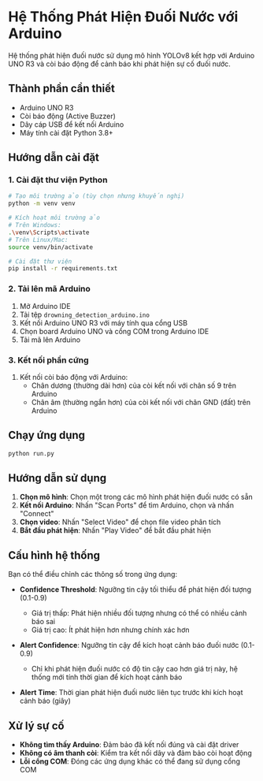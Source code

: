 # Hệ Thống Phát Hiện Đuối Nước với Arduino

Hệ thống phát hiện đuối nước sử dụng mô hình YOLOv8 kết hợp với Arduino UNO R3 và còi báo động để cảnh báo khi phát hiện sự cố đuối nước.

## Thành phần cần thiết

- Arduino UNO R3
- Còi báo động (Active Buzzer)
- Dây cáp USB để kết nối Arduino
- Máy tính cài đặt Python 3.8+

## Hướng dẫn cài đặt

### 1. Cài đặt thư viện Python

```bash
# Tạo môi trường ảo (tùy chọn nhưng khuyến nghị)
python -m venv venv

# Kích hoạt môi trường ảo
# Trên Windows:
.\venv\Scripts\activate
# Trên Linux/Mac:
source venv/bin/activate

# Cài đặt thư viện
pip install -r requirements.txt
```

### 2. Tải lên mã Arduino

1. Mở Arduino IDE
2. Tải tệp `drowning_detection_arduino.ino`
3. Kết nối Arduino UNO R3 với máy tính qua cổng USB
4. Chọn board Arduino UNO và cổng COM trong Arduino IDE
5. Tải mã lên Arduino

### 3. Kết nối phần cứng

1. Kết nối còi báo động với Arduino:
   - Chân dương (thường dài hơn) của còi kết nối với chân số 9 trên Arduino
   - Chân âm (thường ngắn hơn) của còi kết nối với chân GND (đất) trên Arduino

## Chạy ứng dụng

```bash
python run.py
```

## Hướng dẫn sử dụng

1. **Chọn mô hình**: Chọn một trong các mô hình phát hiện đuối nước có sẵn
2. **Kết nối Arduino**: Nhấn "Scan Ports" để tìm Arduino, chọn và nhấn "Connect"
3. **Chọn video**: Nhấn "Select Video" để chọn file video phân tích
4. **Bắt đầu phát hiện**: Nhấn "Play Video" để bắt đầu phát hiện

## Cấu hình hệ thống

Bạn có thể điều chỉnh các thông số trong ứng dụng:

- **Confidence Threshold**: Ngưỡng tin cậy tối thiểu để phát hiện đối tượng (0.1-0.9)
  - Giá trị thấp: Phát hiện nhiều đối tượng nhưng có thể có nhiều cảnh báo sai
  - Giá trị cao: Ít phát hiện hơn nhưng chính xác hơn

- **Alert Confidence**: Ngưỡng tin cậy để kích hoạt cảnh báo đuối nước (0.1-0.9)
  - Chỉ khi phát hiện đuối nước có độ tin cậy cao hơn giá trị này, hệ thống mới tính thời gian để kích hoạt cảnh báo

- **Alert Time**: Thời gian phát hiện đuối nước liên tục trước khi kích hoạt cảnh báo (giây)

## Xử lý sự cố

- **Không tìm thấy Arduino**: Đảm bảo đã kết nối đúng và cài đặt driver
- **Không có âm thanh còi**: Kiểm tra kết nối dây và đảm bảo còi hoạt động
- **Lỗi cổng COM**: Đóng các ứng dụng khác có thể đang sử dụng cổng COM 